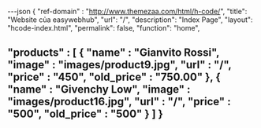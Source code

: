---json
{
  "ref-domain" : "http://www.themezaa.com/html/h-code/",
  "title": "Website của easywebhub",
  "url": "/",
  "description": "Index Page",
  "layout": "hcode-index.html",
  "permalink": false,
  "function": "home",

  "products" : [
    {
       "name" : "Gianvito Rossi",
       "image" : "images/product9.jpg",
       "url" : "/",
       "price" : "450",
       "old_price" : "750.00"
    },
    {
       "name" : "Givenchy Low",
       "image" : "images/product16.jpg",
       "url" : "/",
       "price" : "500",
       "old_price" : "500"
    }
  ]
}
---
